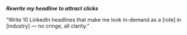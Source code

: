 ***Rewrite my headline to attract clicks***

“Write 10 LinkedIn headlines that make me look in-demand as a [role] in [industry] — no cringe, all clarity.”
















